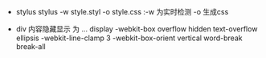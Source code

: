 - stylus
    stylus -w style.styl -o style.css  :-w 为实时检测  -o 生成css

- div 内容隐藏显示 为 ...
    display -webkit-box
    overflow hidden
    text-overflow ellipsis
    -webkit-line-clamp 3
    -webkit-box-orient vertical
    word-break break-all

